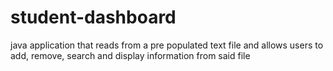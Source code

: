 # student-dashboard
java application that reads from a pre populated text file and allows users to add, remove, search and display information from said file
